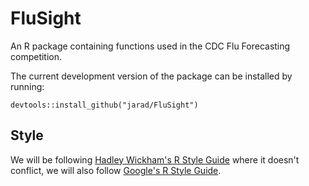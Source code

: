 # FluSight

An R package containing functions used in the CDC Flu Forecasting competition. 

The current development version of the package can be installed by running:
```
devtools::install_github("jarad/FluSight")
```

## Style

We will be following [Hadley Wickham's R Style Guide](http://adv-r.had.co.nz/Style.html) where it doesn't conflict, we will also follow [Google's R Style Guide](https://google.github.io/styleguide/Rguide.xml).
